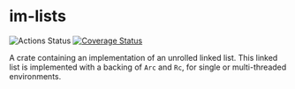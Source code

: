 # im-lists

![Actions Status](https://github.com/mattwparas/im-lists/workflows/Build/badge.svg) [![Coverage Status](https://coveralls.io/repos/github/mattwparas/im-lists/badge.svg?branch=master)](https://coveralls.io/github/mattwparas/im-lists?branch=master)

A crate containing an implementation of an unrolled linked list. This linked list is implemented with a backing of `Arc` and `Rc`, for single or multi-threaded environments.

